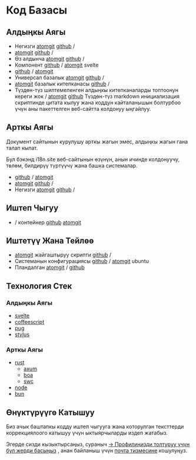# Код Базасы

## Алдыңкы Аягы

* Негизги [atomgit](https://atomgit.com/i18n/proto) [github](https://github.com/i18n-site/site) /
* [atomgit](https://atomgit.com/i18n/md) [github](https://github.com/i18n-site/md) /
* Өз алдынча [atomgit](https://atomgit.com/i18n/18x) [github](https://github.com/i18n-site/18x) /
* Компонент [github](https://github.com/i18n-site/plugin) / [atomgit](https://atomgit.com/i18n/plugin) svelte
* [github](https://github.com/i18n-site/proto) / [atomgit](https://atomgit.com/i18n/proto)
* Универсал базалык [atomgit](https://atomgit.com/i18n/lib) [github](https://github.com/i18n-site/lib) /
* [atomgit](https://atomgit.com/i18n/ie) базалык китепканасы [github](https://github.com/i18n-site/ie) /
* Түздөн-түз шилтемеленген алдыңкы китепканаларды топтоонун кереги жок / [atomgit](https://atomgit.com/i18n/x) [github](https://github.com/i18n-site/x)
  Түздөн-түз markdown инициализация скриптинде цитата кылуу жана коддун кайталанышын болтурбоо үчүн аны пакеттелген веб-сайтта колдонуу ыңгайлуу.

## Арткы Аягы

Документ сайтынын курулушу арткы жагын эмес, алдыңкы жагын гана талап кылат.

Бул бэкэнд i18n.site веб-сайтынын өзүнүн, анын ичинде колдонуучу, төлөм, билдирүү түртүүчү жана башка системалар.

* [github](https://github.com/i18n-api/srv) / [atomgit](https://atomgit.com/i18n-api/srv)
* [atomgit](https://atomgit.com/i18n-api/pub) [github](https://github.com/i18n-api/pub) /
* Негизги [atomgit](https://atomgit.com/i18n/rust) [github](https://github.com/i18n-site/rust) /

## Иштеп Чыгуу

* / контейнер [github](https://github.com/i18n-api/srv.docker) [atomgit](https://atomgit.com/i18n-api/srv.docker)

## Иштетүү Жана Тейлөө

* [atomgit](https://atomgit.com/i18n-ops/ops) жайгаштыруу скрипти [github](https://github.com/i18n-ops/ops) /
* Системанын конфигурациясы [github](https://github.com/i18n-ops/ubuntu) / [atomgit](https://atomgit.com/i18n-ops/ubuntu) ubuntu
* Пландалган [atomgit](https://atomgit.com/i18n/cron) / [github](https://github.com/i18n-cron/cron)

## Технология Стек

### Алдыңкы Аягы

* [svelte](//svelte.dev)
* [coffeescript](//coffeescript.org)
* [pug](https://github.com/pugjs/pug)
* [stylus](https://stylus.com)

### Арткы Аягы

* [rust](//rust.org)
  * [axum](//github.com/tokio-rs/axum)
  * [boa](//github.com/boa-dev/boa)
  * [swc](//swc.rs)
* [node](//nodejs.org)
* [bun](//bun.dev)

## Өнүктүрүүгө Катышуу

Биз ачык баштапкы кодду иштеп чыгууга жана которулган тексттерди коррекциялоого катышуу үчүн ыктыярчыларды издеп жатабыз.

Эгерде сизди кызыктырсаңыз, сураныч [→ Профилиңизди толтуруу үчүн бул жерди басыңыз](https://ggl.link/i18n) , анан байланыш үчүн [почта тизмесине](https://groups.google.com/u/2/g/i18n-site) кошулуңуз.